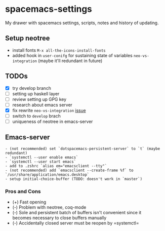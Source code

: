 # spacemacs-settings

My drawer with spacemacs settings, scripts, notes and history of updating.

## Setup neotree

- install fonts `M-x all-the-icons-install-fonts`
- added hook in `user-conifg` for sustaining state of variables `neo-vs-integration` (maybe it'll redundant in future)

## TODOs

- [X] try develop branch
- [ ] setting up haskell layer
- [ ] review setting up GPG key
- [ ] research about emacs server
- [X] fix rewrite `neo-vs-integration` [issue](https://github.com/syl20bnr/spacemacs/issues/10504)
- [ ] switch to `develop` brach
- [ ] uniqueness of neotree in emacs-server

## Emacs-server
    - (not recommended) set `dotspacemacs-persistent-server` to `t` (maybe redundant) 
    - `systemctl --user enable emacs`
    - `systemctl --user start emacs`
    - add to .zshrc `alias em="emacsclient --tty"`
    - (not recommended) add `emacsclient --create-frame %f` to `/usr/share/application/emacs.desktop`
    - setup initial-choice-buffer (TODO: doesn't work in `master`)
### Pros and Cons
  - (+) Fast opening 
  - (-) Problem with neotree, coq-mode
  - (-) Sole and persistent batch of buffers isn't convenient since it becomes necessary to close buffers manually
  - (-) Accidentally closed server must be reopen by =systemctl=
